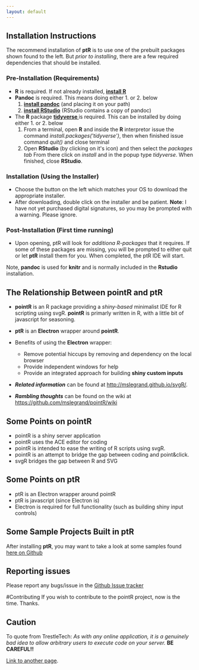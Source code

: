```yaml
---
layout: default
---
```


##  Installation Instructions

The recommend installation of **ptR** is to use one of the prebuilt packages shown found to the left. But *prior to installing*, there are a few required dependencies that should be installed.

### Pre-Installation (Requirements)
- **R** is required. If not already installed, **[install R](https://www.datacamp.com/community/tutorials/installing-R-windows-mac-ubuntu)** 
- **Pandoc** is required. This means doing either 1. or 2. below
	1. **[install pandoc](https://pandoc.org)** (and placing it on your path)  
	2. **[install RStudio](https://rstudio.com/products/rstudio/download/)**  (RStudio contains a copy of pandoc)
- The **R** package **[tidyverse ](https://www.tidyverse.org)** is required. This can be installed by doing either 1. or 2. below
	1. From a terminal, open **R** and inside the **R** interpretor issue the command 
	*install.packages('tidyverse')*, then when finished issue command *quit()* and close terminal
	2. Open **RStudio** (by clicking on it's icon) and then select the *packages tab* From there click on 
	*install* and in the popup type *tidyverse*. When finished, close **RStudio**.
    
### Installation (Using the Installer)
- Choose the button on the left which matches your OS to download the appropriate installer.
- After downloading, double click on the installer and be patient. **Note**: I have not yet purchased digital signatures, so you may be prompted with a warning. Please ignore.

### Post-Installation (First time running)
- Upon opening, ptR will look for *additiona R-packages* that it requires. If some of these packages are missing, you will be prompted to either quit or let **ptR** install them for you.  When completed, the ptR IDE will start.


Note, **pandoc** is used for **knitr** and is normally included in the **Rstudio** installation. 

## The Relationship Between pointR and ptR
- **pointR** is an R package providing a *shiny-based* minimalist IDE for R scripting using svgR. **pointR** is primarly written in R, with a little bit of javascript for seasoning.
- **ptR** is an **Electron** wrapper around **pointR**. 
- Benefits of using the **Electron** wrapper:
	- Remove potential hiccups by removing and dependency on the local browser 
	- Provide independent windows for help
	- Provide an integrated approach for building **shiny custom inputs**

- ***Related information*** can be found at http://mslegrand.github.io/svgR/.
- ***Rambling thoughts*** can be found on the wiki at https://github.com/mslegrand/pointR/wiki

## Some Points on pointR
-  pointR is a shiny server application
-  pointR uses the ACE editor for coding
-  pointR is intended to ease the writing of R scripts using svgR.
-  pointR is an attempt to bridge the gap between coding and point&click.
-  svgR bridges the gap between R and SVG

## Some Points on ptR
- ptR is an Electron wrapper around pointR
- ptR is javascript (since Electron is)
- Electron is required for full functionality (such as building shiny input controls)

## Some Sample Projects Built in ptR

After installing **ptR**, you may want to take a look at some samples found 
    [here on Github](https://github.com/mslegrand/pointR-sample-projects)



## Reporting issues
Please report any bugs/issue in the 
[Github Issue tracker](https://github.com/mslegrand/pointR)

#Contributing
If you wish to contribute to the pointR project, now is the time. Thanks.

## Caution
To quote from TrestleTech: *As with any online application, it is a genuinely bad idea to allow arbitrary users to execute code on your server.* **BE CAREFUL!!**




[Link to another page](./another-page.html).

